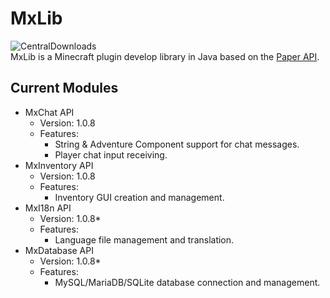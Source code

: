 # MxLib
![CentralDownloads](https://img.shields.io/maven-central/v/io.github.linsminecraftstudio.mxlib/MxLib)  
MxLib is a Minecraft plugin develop library in Java based on the [Paper API](https://github.com/PaperMC/Paper).

## Current Modules
* MxChat API
   * Version: 1.0.8
   * Features:
     - String & Adventure Component support for chat messages.
     - Player chat input receiving.
* MxInventory API
   * Version: 1.0.8
   * Features:
     - Inventory GUI creation and management.
* MxI18n API
   * Version: 1.0.8*
   * Features:
     - Language file management and translation.
* MxDatabase API
   * Version: 1.0.8*
   * Features:
     - MySQL/MariaDB/SQLite database connection and management.